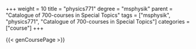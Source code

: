 +++
weight = 10
title = "physics771"
degree = "msphysik"
parent = "Catalogue of 700-courses in Special Topics"
tags = ["msphysik", "physics771", "Catalogue of 700-courses in Special Topics"]
categories = ["course"]
+++

{{< genCoursePage >}}
